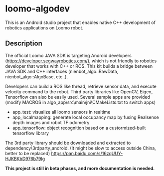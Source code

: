 # loomo-algodev
This is an Android studio project that enables native C++ development of robotics applications on Loomo robot.

## Description
The official Loomo JAVA SDK is targeting Android developers (https://developer.segwayrobotics.com/), which is not friendly to robotics developer that works with C++ or ROS. This kit builds a bridge between JAVA SDK and C++ interfaces (nienbot_algo::RawData, nienbot_algo::AlgoBase, etc..).

Developers can build a ROS like thread, retrieve sensor data, and execute velocity command to the robot. Third party libraries like OpenCV, Eigen, Tensorflow can also be easily used. Several sample apps are provided (modify MACROS in algo_app\src\main\jni\CMakeLists.txt to switch apps)
- app_test: visualize all loomo sensors in realtime
- app_localmapping: generate local occupancy map by fusing Realsense depth images and robot TF odometry
- app_tensorflow: object recognition based on a custormized-built tensorflow library

The 3rd party library should be downloaded and extracted to dependency\3rdparty_android\. (It might be slow to access outside China, better to be replaced)
https://pan.baidu.com/s/16zqUUY-HJKBKbD976b79Ig

**This project is still in beta phases, and more documentation is needed.**
